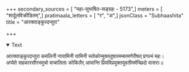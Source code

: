 +++
secondary_sources = [ "महा-सुभाषित-सङ्ग्रहः - 5173",]
meters = [ "शार्दूलविक्रीडितम्",]
pratimaala_letters = [ "र", "अ",]
jsonClass = "Subhaashita"
title = "आरक्ताङ्कुरदन्तुरा"

+++

<details open><summary>Text</summary>

आरक्ताङ्कुरदन्तुरा कमलिनी नायामिनी यामिनी स्तोकोन्मुक्ततुषारमम्बरमणेरीषत् प्रगल्भं महः।  
अप्येते सहकारसौरभमुचो वाचालिताः कोकिलैर् आयान्ति प्रियविप्रयुक्तयुवतीमर्मच्छिदो वासराः॥
</details>
